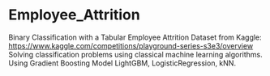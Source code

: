 # Employee_Attrition
Binary Classification with a Tabular Employee Attrition Dataset from Kaggle: https://www.kaggle.com/competitions/playground-series-s3e3/overview <br>
Solving classification problems using classical machine learning algorithms. Using Gradient Boosting Model LightGBM, LogisticRegression, kNN.
